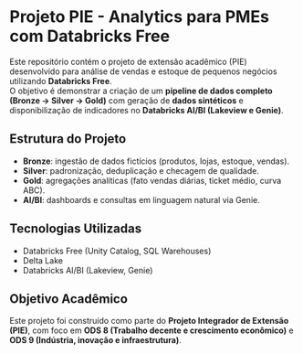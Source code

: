 # Projeto PIE - Analytics para PMEs com Databricks Free

Este repositório contém o projeto de extensão acadêmico (PIE)
desenvolvido para análise de vendas e estoque de pequenos negócios
utilizando **Databricks Free**.\
O objetivo é demonstrar a criação de um **pipeline de dados completo
(Bronze → Silver → Gold)** com geração de **dados sintéticos** e
disponibilização de indicadores no **Databricks AI/BI (Lakeview e
Genie)**.

## Estrutura do Projeto

-   **Bronze**: ingestão de dados fictícios (produtos, lojas, estoque, vendas).
-   **Silver**: padronização, deduplicação e checagem de qualidade.
-   **Gold**: agregações analíticas (fato vendas diárias, ticket médio, curva ABC).
-   **AI/BI**: dashboards e consultas em linguagem natural via Genie.

## Tecnologias Utilizadas

-   Databricks Free (Unity Catalog, SQL Warehouses)
-   Delta Lake
-   Databricks AI/BI (Lakeview, Genie)

## Objetivo Acadêmico

Este projeto foi construído como parte do **Projeto Integrador de
Extensão (PIE)**, com foco em **ODS 8 (Trabalho decente e crescimento
econômico)** e **ODS 9 (Indústria, inovação e infraestrutura)**.
